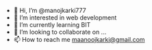 - 👋 Hi, I’m @manojkarki777
- 👀 I’m interested in web development
- 🌱 I’m currently learning BIT
- 💞️ I’m looking to collaborate on ...
- 📫 How to reach me maanoojkarki@gmail.com

<!---
manojkarki777/manojkarki777 is a ✨ special ✨ repository because its `README.md` (this file) appears on your GitHub profile.
You can click the Preview link to take a look at your changes.
--->
